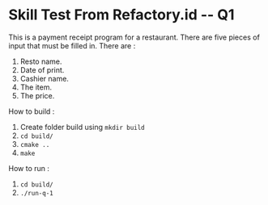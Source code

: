 # Skill Test From Refactory.id -- Q1

This is a payment receipt program for a restaurant.
There are five pieces of input that must be filled in.
There are :
1. Resto name.
2. Date of print.
3. Cashier name.
4. The item.
5. The price.

How to build :
1. Create folder build using ```mkdir build```
3. ```cd build/```
4. ```cmake ..```
5. ```make```

How to run :
1. ```cd build/```
2. ```./run-q-1```